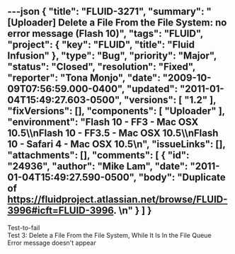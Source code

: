 ---json
{
  "title": "FLUID-3271",
  "summary": "[Uploader]  Delete a File From the File System: no error message (Flash 10)",
  "tags": "FLUID",
  "project": {
    "key": "FLUID",
    "title": "Fluid Infusion"
  },
  "type": "Bug",
  "priority": "Major",
  "status": "Closed",
  "resolution": "Fixed",
  "reporter": "Tona Monjo",
  "date": "2009-10-09T07:56:59.000-0400",
  "updated": "2011-01-04T15:49:27.603-0500",
  "versions": [
    "1.2"
  ],
  "fixVersions": [],
  "components": [
    "Uploader"
  ],
  "environment": "Flash 10 - FF3 - Mac OSX 10.5\\\nFlash 10 - FF3.5 - Mac OSX 10.5\\\nFlash 10 - Safari 4 - Mac OSX 10.5\n",
  "issueLinks": [],
  "attachments": [],
  "comments": [
    {
      "id": "24936",
      "author": "Mike Lam",
      "date": "2011-01-04T15:49:27.590-0500",
      "body": "Duplicate of <https://fluidproject.atlassian.net/browse/FLUID-3996#icft=FLUID-3996>. &#x20;\n"
    }
  ]
}
---
Test-to-fail\
Test 3: Delete a File From the File System, While It Is In the File Queue\
Error message doesn't appear

        